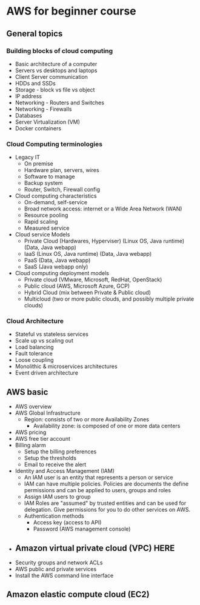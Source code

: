 # AWS for beginner course
## General topics
### Building blocks of cloud computing

- Basic architecture of a computer
- Servers vs desktops and laptops
- Client Server communication
- HDDs and SSDs
- Storage - block vs file vs object
- IP address
- Networking - Routers and Switches
- Networking - Firewalls
- Databases
- Server Virtualization (VM)
- Docker containers

### Cloud Computing terminologies

- Legacy IT
    - On premise
    - Hardware plan, servers, wires
    - Software to manage
    - Backup system
    - Router, Switch, Firewall config
- Cloud computing characteristics
    - On-demand, self-service
    - Broad network access: internet or a Wide Area Network (WAN)
    - Resource pooling
    - Rapid scaling
    - Measured service
- Cloud service Models
    - Private Cloud (Hardwares, Hyperviser) (Linux OS, Java runtime) (Data, Java webapp)
    - IaaS (Linux OS, Java runtime) (Data, Java webapp)
    - PaaS (Data, Java webapp)
    - SaaS (Java webapp only)
- Cloud computing deployment models
    - Private cloud (VMware, Microsoft, RedHat, OpenStack)
    - Public cloud (AWS, Microsoft Azure, GCP)
    - Hybrid Cloud (mix between Private & Public cloud)
    - Multicloud (two or more public clouds, and possibly multiple private clouds)

### Cloud Architecture

- Stateful vs stateless services
- Scale up vs scaling out
- Load balancing
- Fault tolerance
- Loose coupling
- Monolithic & microservices architectures
- Event driven architecture

## AWS basic

- AWS overview
- AWS Global Infrastructure
    - Region: consists of two or more Availability Zones
        - Availability zone: is composed of one or more data centers
- AWS pricing
- AWS free tier account
- Billing alarm
    - Setup the billing preferences
    - Setup the thresholds
    - Email to receive the alert
- Identity and Access Management (IAM)
    - An IAM user is an entity that represents a person or service
    - IAM can have multiple policies. Policies are documents the define permissions and can be applied to users, groups and roles
    - Assign IAM users to group
    - IAM Roles are "assumed" by trusted entities and can be used for delegation. Give permissions for you to do other services on AWS.
    - Authentication methods
        - Access key (access to API)
        - Password (AWS management console)
- Amazon virtual private cloud (VPC) HERE
    - 
- Security groups and network ACLs
- AWS public and private services
- Install the AWS command line interface

## Amazon elastic compute cloud (EC2)



